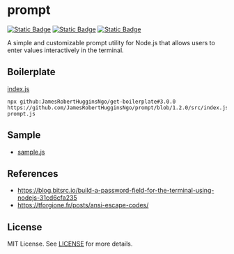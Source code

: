 # prompt

[![Static Badge](https://img.shields.io/badge/GitHub%20Repo-6e5494)](https://github.com/JamesRobertHugginsNgo/prompt)
[![Static Badge](https://img.shields.io/badge/GitHub%20Page-4078c0)](https://jamesroberthugginsngo.github.io/prompt/)
[![Static Badge](https://img.shields.io/badge/Tag-1.2.0-6cc644)](https://github.com/JamesRobertHugginsNgo/prompt/tree/1.2.0)

A simple and customizable prompt utility for Node.js that allows users to enter values interactively in the terminal.


## Boilerplate

[index.js](./src/index.js)

```
npx github:JamesRobertHugginsNgo/get-boilerplate#3.0.0 https://github.com/JamesRobertHugginsNgo/prompt/blob/1.2.0/src/index.js prompt.js
```

## Sample

- [sample.js](./sample/sample.js)

## References

- https://blog.bitsrc.io/build-a-password-field-for-the-terminal-using-nodejs-31cd6cfa235
- https://tforgione.fr/posts/ansi-escape-codes/

## License

MIT License. See [LICENSE](LICENSE) for more details.
